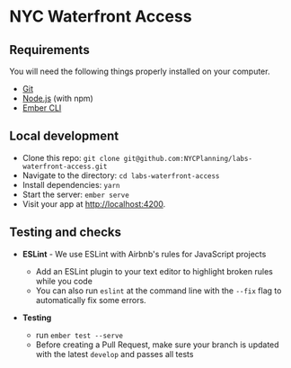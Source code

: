 # NYC Waterfront Access


## Requirements

You will need the following things properly installed on your computer.

* [Git](https://git-scm.com/)
* [Node.js](https://nodejs.org/) (with npm)
* [Ember CLI](https://ember-cli.com/)

## Local development

* Clone this repo: `git clone git@github.com:NYCPlanning/labs-waterfront-access.git`
* Navigate to the directory: `cd labs-waterfront-access`
* Install dependencies: `yarn`
* Start the server: `ember serve`
* Visit your app at [http://localhost:4200](http://localhost:4200).


## Testing and checks

- **ESLint** - We use ESLint with Airbnb's rules for JavaScript projects
  - Add an ESLint plugin to your text editor to highlight broken rules while you code
  - You can also run `eslint` at the command line with the `--fix` flag to automatically fix some errors.

- **Testing**
  - run `ember test --serve`
  - Before creating a Pull Request, make sure your branch is updated with the latest `develop` and passes all tests

